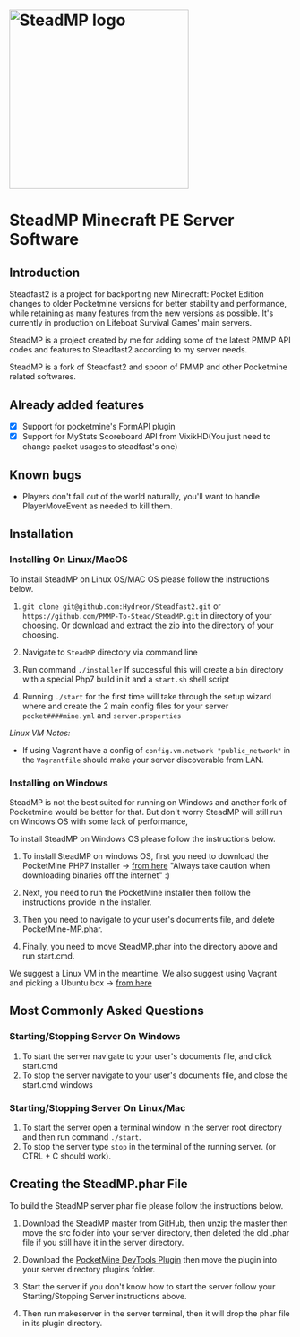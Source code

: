 #  <img src="https://raw.githubusercontent.com/PMMP-To-Stead/Steadfast2/master/steadmplogo.png" alt="SteadMP logo" title="Gofight" align="center" height="320" />
# SteadMP Minecraft PE Server Software

## Introduction

Steadfast2 is a project for backporting new Minecraft: Pocket Edition changes to older Pocketmine versions for better stability and performance, while retaining as many features from the new versions as possible. It's currently in production on Lifeboat Survival Games' main servers.

SteadMP is a project created by me for adding some of the latest PMMP API codes and features to Steadfast2 according to my server needs.

SteadMP is a fork of Steadfast2 and spoon of PMMP and other Pocketmine related softwares.

## Already added features
- [x] Support for pocketmine's FormAPI plugin
- [x] Support for MyStats Scoreboard API from VixikHD(You just need to change packet usages to steadfast's one)

## Known bugs

- Players don't fall out of the world naturally, you'll want to handle PlayerMoveEvent as needed to kill them.

## Installation

### Installing On Linux/MacOS

To install SteadMP on Linux OS/MAC OS please follow the instructions below.

1)  `git clone git@github.com:Hydreon/Steadfast2.git` or `https://github.com/PMMP-To-Stead/SteadMP.git` in directory of your choosing. Or download and extract the zip into the directory of your choosing. 

2) Navigate to `SteadMP` directory via command line

3) Run command `./installer` If successful this will create a `bin` directory with a special Php7 build in it and a `start.sh` shell script
    
4) Running `./start` for the first time will take through the setup wizard where and create the 2 main config files for your server `pocket####mine.yml` and `server.properties`    

  *Linux VM Notes:* 
        
   - If using Vagrant have a config of `config.vm.network "public_network"` in the `Vagrantfile` should make your server discoverable from LAN. 

### Installing on Windows

SteadMP is not the best suited for running on Windows and another fork of Pocketmine would be better for that. But don't worry SteadMP will still run on Windows OS with some lack of performance,

To install SteadMP on Windows OS please follow the instructions below.

1) To install SteadMP on windows OS, first you need to download the PocketMine PHP7 installer -> [from here](https://github.com/NotPocketMine/Windows-PocketMine-MP/) "Always take caution when downloading binaries off the internet" :)

2) Next, you need to run the PocketMine installer then follow the instructions provide in the installer. 

3) Then you need to navigate to your user's documents file, and delete PocketMine-MP.phar.

4) Finally, you need to move SteadMP.phar into the directory above and run start.cmd.

We suggest a Linux VM in the meantime.  We also suggest using Vagrant and picking a Ubuntu box -> [from here](https://atlas.hashicorp.com/boxes/search?utf8=%E2%9C%93&sort=&provider=&q=ubuntu)
   
## Most Commonly Asked Questions

### Starting/Stopping Server On Windows

1) To start the server navigate to your user's documents file, and click start.cmd
2) To stop the server navigate to your user's documents file, and close the start.cmd windows

### Starting/Stopping Server On Linux/Mac

 1) To start the server open a terminal window in the server root directory and then run command `./start`.
 2) To stop the server type `stop` in the terminal of the running server. (or CTRL + C should work).  
 
## Creating the SteadMP.phar File

To build the SteadMP server phar file please follow the instructions below.

1) Download the SteadMP master from GitHub, then unzip the master then move the src folder into your server directory, then deleted the old .phar file if you still have it in the server directory. 

2) Download the [PocketMine DevTools Plugin](https://poggit.pmmp.io/p/DevTools/1.12.1) then move the plugin into your server directory plugins folder.

3) Start the server if you don't know how to start the server follow your Starting/Stopping Server instructions above.

4) Then run makeserver in the server terminal, then it will drop the phar file in its plugin directory.




